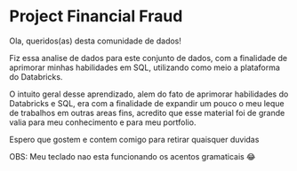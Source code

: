 # Project Financial Fraud

Ola, queridos(as) desta comunidade de dados!

Fiz essa analise de dados para este conjunto de dados, com a finalidade de aprimorar minhas habilidades em SQL, utilizando como meio a plataforma do Databricks.

O intuito geral desse aprendizado, alem do fato de aprimorar habilidades do Databricks e SQL, era com a finalidade de expandir um pouco o meu leque de trabalhos em outras areas fins, acredito que esse material foi de grande valia para meu conhecimento e para meu portfolio.

Espero que gostem e contem comigo para retirar quaisquer duvidas

OBS: Meu teclado nao esta funcionando os acentos gramaticais 😂
